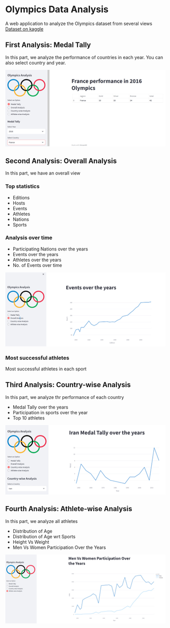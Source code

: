 # Olympics Data Analysis
A web application to analyze the Olympics dataset from several views
[Dataset on kaggle](https://www.kaggle.com/datasets/heesoo37/120-years-of-olympic-history-athletes-and-results)

## First Analysis: Medal Tally
In this part, we analyze the performance of countries in each year. You can also select country and year.

![medal tally pic](data/pics/medal%20tally.jpg)

## Second Analysis: Overall Analysis
In this part, we have an overall view

### Top statistics
* Editions 
* Hosts
* Events
* Athletes
* Nations
* Sports

### Analysis over time
* Participating Nations over the years
* Events over the years
* Athletes over the years
* No. of Events over time

![events](data/pics/events.jpg)

### Most successful athletes
Most successful athletes in each sport 

## Third Analysis: Country-wise Analysis
In this part, we analyze thr performance of each country

* Medal Tally over the years
* Participation in sports over the year
* Top 10 athletes

![iran's medals](data/pics/medals.jpg)

## Fourth Analysis: Athlete-wise Analysis
In this part, we analyze all athletes
* Distribution of Age
* Distribution of Age wrt Sports
* Height Vs Weight
* Men Vs Women Participation Over the Years

![men vs women](data/pics/m%20vs%20w.jpg)